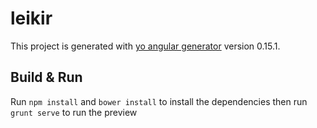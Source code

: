 # leikir

This project is generated with [yo angular generator](https://github.com/yeoman/generator-angular)
version 0.15.1.

## Build & Run

Run `npm install` and `bower install` to install the dependencies
then run `grunt serve` to run the preview
